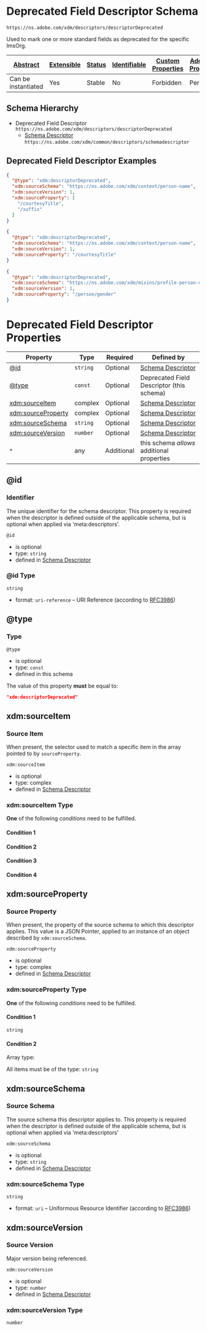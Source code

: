 
# Deprecated Field Descriptor Schema

```
https://ns.adobe.com/xdm/descriptors/descriptorDeprecated
```

Used to mark one or more standard fields as deprecated for the specific ImsOrg.

| [Abstract](../../../abstract.md) | [Extensible](../../../extensions.md) | [Status](../../../status.md) | [Identifiable](../../../id.md) | [Custom Properties](../../../extensions.md) | [Additional Properties](../../../extensions.md) | Defined In |
|----------------------------------|--------------------------------------|------------------------------|--------------------------------|---------------------------------------------|-------------------------------------------------|------------|
| Can be instantiated | Yes | Stable | No | Forbidden | Permitted | [descriptors/status/descriptorDeprecated.schema.json](descriptors/status/descriptorDeprecated.schema.json) |
## Schema Hierarchy

* Deprecated Field Descriptor `https://ns.adobe.com/xdm/descriptors/descriptorDeprecated`
  * [Schema Descriptor](../schemadescriptor.schema.md) `https://ns.adobe.com/xdm/common/descriptors/schemadescriptor`


## Deprecated Field Descriptor Examples

```json
{
  "@type": "xdm:descriptorDeprecated",
  "xdm:sourceSchema": "https://ns.adobe.com/xdm/context/person-name",
  "xdm:sourceVersion": 1,
  "xdm:sourceProperty": [
    "/courtesyTitle",
    "/suffix"
  ]
}
```

```json
{
  "@type": "xdm:descriptorDeprecated",
  "xdm:sourceSchema": "https://ns.adobe.com/xdm/context/person-name",
  "xdm:sourceVersion": 1,
  "xdm:sourceProperty": "/courtesyTitle"
}
```

```json
{
  "@type": "xdm:descriptorDeprecated",
  "xdm:sourceSchema": "https://ns.adobe.com/xdm/mixins/profile-person-details-v2",
  "xdm:sourceVersion": 1,
  "xdm:sourceProperty": "/person/gender"
}
```


# Deprecated Field Descriptor Properties

| Property | Type | Required | Defined by |
|----------|------|----------|------------|
| [@id](#id) | `string` | Optional | [Schema Descriptor](../schemadescriptor.schema.md#id) |
| [@type](#type) | `const` | Optional | Deprecated Field Descriptor (this schema) |
| [xdm:sourceItem](#xdmsourceitem) | complex | Optional | [Schema Descriptor](../schemadescriptor.schema.md#xdmsourceitem) |
| [xdm:sourceProperty](#xdmsourceproperty) | complex | Optional | [Schema Descriptor](../schemadescriptor.schema.md#xdmsourceproperty) |
| [xdm:sourceSchema](#xdmsourceschema) | `string` | Optional | [Schema Descriptor](../schemadescriptor.schema.md#xdmsourceschema) |
| [xdm:sourceVersion](#xdmsourceversion) | `number` | Optional | [Schema Descriptor](../schemadescriptor.schema.md#xdmsourceversion) |
| `*` | any | Additional | this schema *allows* additional properties |

## @id
### Identifier

The unique identifier for the schema descriptor. This property is required when the descriptor is defined outside of the applicable schema, but is optional when applied via 'meta:descriptors'.

`@id`
* is optional
* type: `string`
* defined in [Schema Descriptor](../schemadescriptor.schema.md#id)

### @id Type


`string`
* format: `uri-reference` – URI Reference (according to [RFC3986](https://tools.ietf.org/html/rfc3986))






## @type
### Type

`@type`
* is optional
* type: `const`
* defined in this schema

The value of this property **must** be equal to:

```json
"xdm:descriptorDeprecated"
```





## xdm:sourceItem
### Source Item

When present, the selector used to match a specific item in the array pointed to by `sourceProperty`.

`xdm:sourceItem`
* is optional
* type: complex
* defined in [Schema Descriptor](../schemadescriptor.schema.md#xdmsourceitem)

### xdm:sourceItem Type


**One** of the following *conditions* need to be fulfilled.


#### Condition 1



#### Condition 2



#### Condition 3



#### Condition 4







## xdm:sourceProperty
### Source Property

When present, the property of the source schema to which this descriptor applies. This value is a JSON Pointer, applied to an instance of an object described by `xdm:sourceSchema`.

`xdm:sourceProperty`
* is optional
* type: complex
* defined in [Schema Descriptor](../schemadescriptor.schema.md#xdmsourceproperty)

### xdm:sourceProperty Type


**One** of the following *conditions* need to be fulfilled.


#### Condition 1


`string`



#### Condition 2


Array type: 

All items must be of the type:
`string`










## xdm:sourceSchema
### Source Schema

The source schema this descriptor applies to. This property is required when the descriptor is defined outside of the applicable schema, but is optional when applied via 'meta:descriptors'

`xdm:sourceSchema`
* is optional
* type: `string`
* defined in [Schema Descriptor](../schemadescriptor.schema.md#xdmsourceschema)

### xdm:sourceSchema Type


`string`
* format: `uri` – Uniformous Resource Identifier (according to [RFC3986](http://tools.ietf.org/html/rfc3986))






## xdm:sourceVersion
### Source Version

Major version being referenced.

`xdm:sourceVersion`
* is optional
* type: `number`
* defined in [Schema Descriptor](../schemadescriptor.schema.md#xdmsourceversion)

### xdm:sourceVersion Type


`number`






